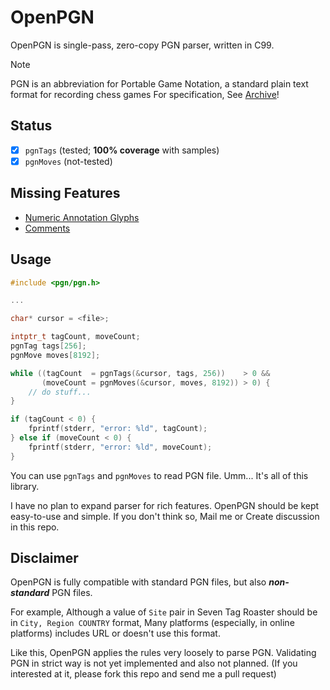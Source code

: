# OpenPGN

OpenPGN is single-pass, zero-copy PGN parser, written in C99.

> [!NOTE]
> PGN is an abbreviation for Portable Game Notation, a standard plain text format for recording chess games
> For specification, See [Archive](https://ia802908.us.archive.org/26/items/pgn-standard-1994-03-12/PGN_standard_1994-03-12.txt)!

## Status

- [x] `pgnTags` (tested; **100% coverage** with samples)
- [x] `pgnMoves` (not-tested)

## Missing Features

- [Numeric Annotation Glyphs](https://en.wikipedia.org/wiki/Portable_Game_Notation#Numeric_Annotation_Glyphs)
- [Comments](https://en.wikipedia.org/wiki/Portable_Game_Notation#Comments)

## Usage

```c
#include <pgn/pgn.h>

...

char* cursor = <file>;

intptr_t tagCount, moveCount;
pgnTag tags[256];
pgnMove moves[8192];

while ((tagCount  = pgnTags(&cursor, tags, 256))    > 0 &&
       (moveCount = pgnMoves(&cursor, moves, 8192)) > 0) {
    // do stuff...
}

if (tagCount < 0) {
    fprintf(stderr, "error: %ld", tagCount);
} else if (moveCount < 0) {
    fprintf(stderr, "error: %ld", moveCount);
}
```

You can use `pgnTags` and `pgnMoves` to read PGN file.
Umm... It's all of this library.

I have no plan to expand parser for rich features.
OpenPGN should be kept easy-to-use and simple.
If you don't think so, Mail me or Create discussion in this repo.

## Disclaimer

OpenPGN is fully compatible with standard PGN files, but also *<b>non-standard</b>* PGN files.

For example, Although a value of `Site` pair in Seven Tag Roaster should be in `City, Region COUNTRY` format,
Many platforms (especially, in online platforms) includes URL or doesn't use this format.

Like this, OpenPGN applies the rules very loosely to parse PGN.
Validating PGN in strict way is not yet implemented and also not planned.
(If you interested at it, please fork this repo and send me a pull request)
